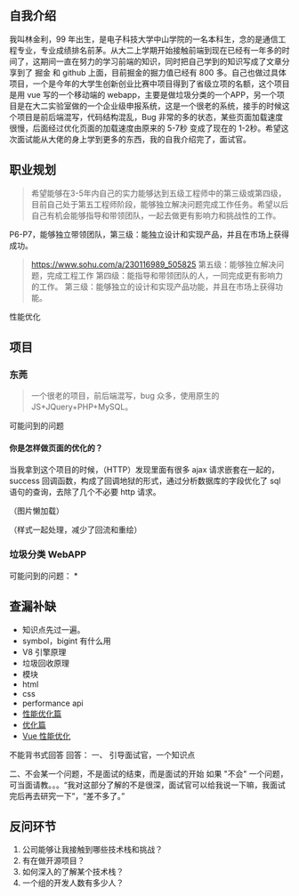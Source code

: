 
## 自我介绍
我叫林金利，99 年出生，是电子科技大学中山学院的一名本科生，念的是通信工程专业，专业成绩排名前茅。从大二上学期开始接触前端到现在已经有一年多的时间了，这期间一直在努力的学习前端的知识，同时把自己学到的知识写成了文章分享到了 掘金 和 github 上面，目前掘金的掘力值已经有 800 多。自己也做过具体项目，一个是今年的大学生创新创业比赛中项目得到了省级立项的名额，这个项目是用 vue 写的一个移动端的 webapp，主要是做垃圾分类的一个APP，另一个项目是在大二实验室做的一个企业级申报系统，这是一个很老的系统，接手的时候这个项目是前后端混写，代码结构混乱，Bug 非常的多的状态，某些页面加载速度很慢，后面经过优化页面的加载速度由原来的 5-7秒 变成了现在的 1-2秒。希望这次面试能从大佬的身上学到更多的东西，我的自我介绍完了，面试官。


## 职业规划
> 希望能够在3-5年内自己的实力能够达到五级工程师中的第三级或第四级，目前自己处于第五工程师阶段，能够独立解决问题完成工作任务。希望以后自己有机会能够指导和带领团队，一起去做更有影响力和挑战性的工作。

P6-P7，能够独立带领团队，第三级：能独立设计和实现产品，并且在市场上获得成功。
> https://www.sohu.com/a/230116989_505825
第五级：能够独立解决问题，完成工程工作
第四级：能指导和带领团队的人，一同完成更有影响力的工作。
第三级：能够独立的设计和实现产品功能，并且在市场上获得功能。





性能优化




## 项目
### 东莞
> 一个很老的项目，前后端混写，bug 众多，使用原生的 JS+JQuery+PHP+MySQL。


可能问到的问题
#### 你是怎样做页面的优化的？
当我拿到这个项目的时候，（HTTP）发现里面有很多 ajax 请求嵌套在一起的，success 回调函数，构成了回调地狱的形式，通过分析数据库的字段优化了 sql 语句的查询，去除了几个不必要 http 请求。

（图片懒加载）

（样式一起处理，减少了回流和重绘）


#### 


### 垃圾分类 WebAPP
可能问到的问题：
* 


## 查漏补缺
* 知识点先过一遍。
* symbol，bigint 有什么用
* V8 引擎原理
* 垃圾回收原理
* 模块
* html
* css
* performance api
* [性能优化篇](https://juejin.cn/post/6892994632968306702#heading-33)
* [优化篇](https://juejin.cn/post/6911472693405548557#heading-6)
* [Vue 性能优化](https://juejin.cn/post/6922641008106668045)


不能背书式回答
回答：
一、
引导面试官，一个知识点

二、不会某一个问题，不是面试的结束，而是面试的开始
如果 "不会" 一个问题，可当面请教。。。“我对这部分了解的不是很深，面试官可以给我说一下嘛，我面试完后再去研究一下”，“差不多了。”



## 反问环节
1. 公司能够让我接触到哪些技术栈和挑战？
2. 有在做开源项目？
3. 如何深入的了解某个技术栈？
4. 一个组的开发人数有多少人？

